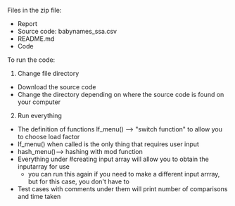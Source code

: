 Files in the zip file:
- Report
- Source code: babynames_ssa.csv
- README.md
- Code

To run the code:
1. Change file directory
- Download the source code
- Change the directory depending on where the source code is found on your computer

2. Run everything
- The definition of functions lf_menu() --> "switch function" to allow you to choose load factor 
- lf_menu() when called is the only thing that requires user input
- hash_menu()--> hashing with mod function
- Everything under #creating input array will allow you to obtain the inputarray for use
    -   you can run this again if you need to make a different input arrray, but for this case, you don't have to
- Test cases with comments under them will print number of comparisons and time taken
